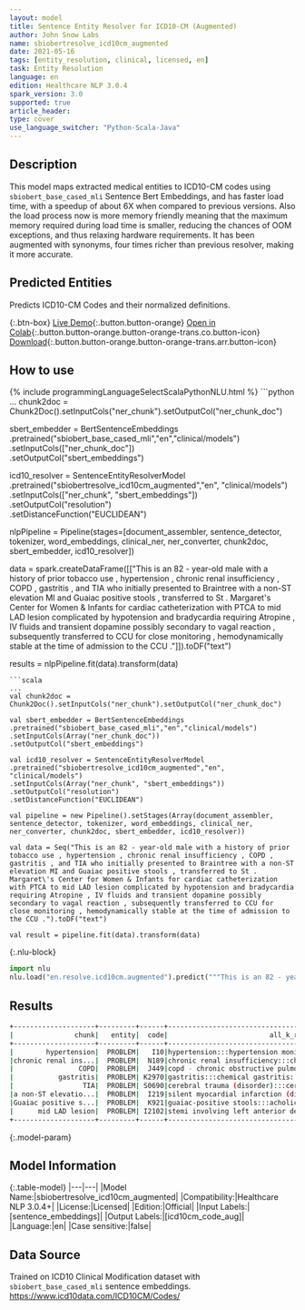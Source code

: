 ```yaml
---
layout: model
title: Sentence Entity Resolver for ICD10-CM (Augmented)
author: John Snow Labs
name: sbiobertresolve_icd10cm_augmented
date: 2021-05-16
tags: [entity_resolution, clinical, licensed, en]
task: Entity Resolution
language: en
edition: Healthcare NLP 3.0.4
spark_version: 3.0
supported: true
article_header:
type: cover
use_language_switcher: "Python-Scala-Java"
---
```


## Description

This model maps extracted medical entities to ICD10-CM codes using `sbiobert_base_cased_mli` Sentence Bert Embeddings, and has faster load time, with a speedup of about 6X when compared to previous versions. Also the load process now is more memory friendly meaning that the maximum memory required during load time is smaller, reducing the chances of OOM exceptions, and thus relaxing hardware requirements. It has been augmented with synonyms, four times richer than previous resolver, making it more accurate.

## Predicted Entities

Predicts ICD10-CM Codes and their normalized definitions.

{:.btn-box}
[Live Demo](https://demo.johnsnowlabs.com/healthcare/ER_ICD10_CM/){:.button.button-orange}
[Open in Colab](https://colab.research.google.com/github/JohnSnowLabs/spark-nlp-workshop/blob/master/tutorials/Certification_Trainings/Healthcare/3.Clinical_Entity_Resolvers.ipynb){:.button.button-orange.button-orange-trans.co.button-icon}
[Download](https://s3.amazonaws.com/auxdata.johnsnowlabs.com/clinical/models/sbiobertresolve_icd10cm_augmented_en_3.0.4_3.0_1621191389631.zip){:.button.button-orange.button-orange-trans.arr.button-icon}

## How to use



<div class="tabs-box" markdown="1">
{% include programmingLanguageSelectScalaPythonNLU.html %}
```python
...
chunk2doc = Chunk2Doc().setInputCols("ner_chunk").setOutputCol("ner_chunk_doc")

sbert_embedder = BertSentenceEmbeddings\
.pretrained("sbiobert_base_cased_mli","en","clinical/models")\
.setInputCols(["ner_chunk_doc"])\
.setOutputCol("sbert_embeddings")

icd10_resolver = SentenceEntityResolverModel\
.pretrained("sbiobertresolve_icd10cm_augmented","en", "clinical/models") \
.setInputCols(["ner_chunk", "sbert_embeddings"]) \
.setOutputCol("resolution")\
.setDistanceFunction("EUCLIDEAN")

nlpPipeline = Pipeline(stages=[document_assembler, sentence_detector, tokenizer, word_embeddings, clinical_ner, ner_converter, chunk2doc, sbert_embedder, icd10_resolver])

data = spark.createDataFrame([["This is an 82 - year-old male with a history of prior tobacco use , hypertension , chronic renal insufficiency , COPD , gastritis , and TIA who initially presented to Braintree with a non-ST elevation MI and Guaiac positive stools , transferred to St . Margaret\'s Center for Women & Infants for cardiac catheterization with PTCA to mid LAD lesion complicated by hypotension and bradycardia requiring Atropine , IV fluids and transient dopamine possibly secondary to vagal reaction , subsequently transferred to CCU for close monitoring , hemodynamically stable at the time of admission to the CCU ."]]).toDF("text")

results = nlpPipeline.fit(data).transform(data)
```
```scala
...
val chunk2doc = Chunk2Doc().setInputCols("ner_chunk").setOutputCol("ner_chunk_doc")

val sbert_embedder = BertSentenceEmbeddings
.pretrained("sbiobert_base_cased_mli","en","clinical/models")
.setInputCols(Array("ner_chunk_doc"))
.setOutputCol("sbert_embeddings")

val icd10_resolver = SentenceEntityResolverModel
.pretrained("sbiobertresolve_icd10cm_augmented","en", "clinical/models")
.setInputCols(Array("ner_chunk", "sbert_embeddings"))
.setOutputCol("resolution")
.setDistanceFunction("EUCLIDEAN")

val pipeline = new Pipeline().setStages(Array(document_assembler, sentence_detector, tokenizer, word_embeddings, clinical_ner, ner_converter, chunk2doc, sbert_embedder, icd10_resolver))

val data = Seq("This is an 82 - year-old male with a history of prior tobacco use , hypertension , chronic renal insufficiency , COPD , gastritis , and TIA who initially presented to Braintree with a non-ST elevation MI and Guaiac positive stools , transferred to St . Margaret\'s Center for Women & Infants for cardiac catheterization with PTCA to mid LAD lesion complicated by hypotension and bradycardia requiring Atropine , IV fluids and transient dopamine possibly secondary to vagal reaction , subsequently transferred to CCU for close monitoring , hemodynamically stable at the time of admission to the CCU .").toDF("text")

val result = pipeline.fit(data).transform(data)
```


{:.nlu-block}
```python
import nlu
nlu.load("en.resolve.icd10cm.augmented").predict("""This is an 82 - year-old male with a history of prior tobacco use , hypertension , chronic renal insufficiency , COPD , gastritis , and TIA who initially presented to Braintree with a non-ST elevation MI and Guaiac positive stools , transferred to St . Margaret\'s Center for Women & Infants for cardiac catheterization with PTCA to mid LAD lesion complicated by hypotension and bradycardia requiring Atropine , IV fluids and transient dopamine possibly secondary to vagal reaction , subsequently transferred to CCU for close monitoring , hemodynamically stable at the time of admission to the CCU .""")
```

</div>

## Results

```bash
+--------------------+---------+------+------------------------------------------+---------------------+
|               chunk|   entity|  code|                         all_k_resolutions|          all_k_codes|
+--------------------+---------+------+------------------------------------------+---------------------+
|        hypertension|  PROBLEM|   I10|hypertension:::hypertension monitored::...|I10:::Z8679:::I159...|
|chronic renal ins...|  PROBLEM|  N189|chronic renal insufficiency:::chronic r...|N189:::P2930:::N19...|
|                COPD|  PROBLEM|  J449|copd - chronic obstructive pulmonary di...|J449:::J984:::J628...|
|           gastritis|  PROBLEM| K2970|gastritis:::chemical gastritis:::gastri...|K2970:::K2960:::K2...|
|                 TIA|  PROBLEM| S0690|cerebral trauma (disorder):::cerebral c...|S0690:::S060X:::G4...|
|a non-ST elevatio...|  PROBLEM|  I219|silent myocardial infarction (disorder)...|I219:::I248:::I256...|
|Guaiac positive s...|  PROBLEM|  K921|guaiac-positive stools:::acholic stool ...|K921:::R195:::R15:...|
|      mid LAD lesion|  PROBLEM| I2102|stemi involving left anterior descendin...|I2102:::I2101:::Q2...|
+--------------------+---------+------+------------------------------------------+---------------------+
```

{:.model-param}
## Model Information

{:.table-model}
|---|---|
|Model Name:|sbiobertresolve_icd10cm_augmented|
|Compatibility:|Healthcare NLP 3.0.4+|
|License:|Licensed|
|Edition:|Official|
|Input Labels:|[sentence_embeddings]|
|Output Labels:|[icd10cm_code_aug]|
|Language:|en|
|Case sensitive:|false|

## Data Source

Trained on ICD10 Clinical Modification dataset with ``sbiobert_base_cased_mli`` sentence embeddings.
https://www.icd10data.com/ICD10CM/Codes/
